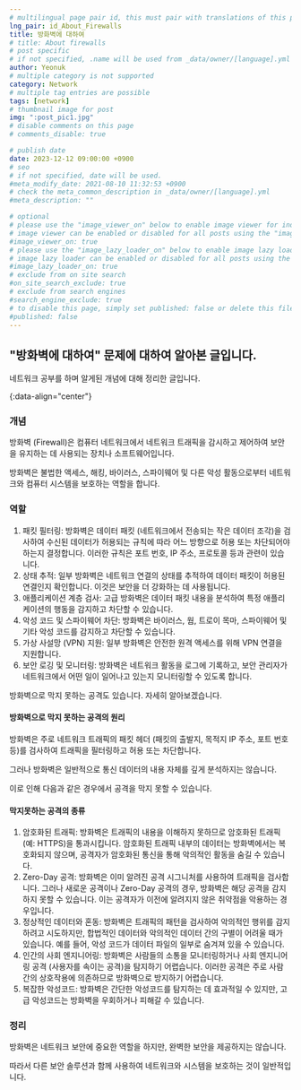 ```yaml
---
# multilingual page pair id, this must pair with translations of this page. (This name must be unique)
lng_pair: id_About_Firewalls
title: 방화벽에 대하여
# title: About firewalls
# post specific
# if not specified, .name will be used from _data/owner/[language].yml
author: Yeonuk
# multiple category is not supported
category: Network
# multiple tag entries are possible
tags: [network]
# thumbnail image for post
img: ":post_pic1.jpg"
# disable comments on this page
# comments_disable: true

# publish date
date: 2023-12-12 09:00:00 +0900
# seo
# if not specified, date will be used.
#meta_modify_date: 2021-08-10 11:32:53 +0900
# check the meta_common_description in _data/owner/[language].yml
#meta_description: ""

# optional
# please use the "image_viewer_on" below to enable image viewer for individual pages or posts (_posts/ or [language]/_posts folders).
# image viewer can be enabled or disabled for all posts using the "image_viewer_posts: true" setting in _data/conf/main.yml.
#image_viewer_on: true
# please use the "image_lazy_loader_on" below to enable image lazy loader for individual pages or posts (_posts/ or [language]/_posts folders).
# image lazy loader can be enabled or disabled for all posts using the "image_lazy_loader_posts: true" setting in _data/conf/main.yml.
#image_lazy_loader_on: true
# exclude from on site search
#on_site_search_exclude: true
# exclude from search engines
#search_engine_exclude: true
# to disable this page, simply set published: false or delete this file
#published: false
---
```


<!-- outline-start -->

## "방화벽에 대하여" 문제에 대하여 알아본 글입니다.

네트워크 공부를 하며 알게된 개념에 대해 정리한 글입니다.

{:data-align="center"}

<!-- outline-end -->

### 개념

방화벽 (Firewall)은 컴퓨터 네트워크에서 네트워크 트래픽을 감시하고 제어하여 보안을 유지하는 데 사용되는 장치나 소프트웨어입니다.

방화벽은 불법한 액세스, 해킹, 바이러스, 스파이웨어 및 다른 악성 활동으로부터 네트워크와 컴퓨터 시스템을 보호하는 역할을 합니다.

### 역할

1. 패킷 필터링: 방화벽은 데이터 패킷 (네트워크에서 전송되는 작은 데이터 조각)을 검사하여 수신된 데이터가 허용되는 규칙에 따라 어느 방향으로 허용 또는 차단되어야 하는지 결정합니다. 이러한 규칙은 포트 번호, IP 주소, 프로토콜 등과 관련이 있습니다.
2. 상태 추적: 일부 방화벽은 네트워크 연결의 상태를 추적하여 데이터 패킷이 허용된 연결인지 확인합니다. 이것은 보안을 더 강화하는 데 사용됩니다.
3. 애플리케이션 계층 검사: 고급 방화벽은 데이터 패킷 내용을 분석하여 특정 애플리케이션의 행동을 감지하고 차단할 수 있습니다.
4. 악성 코드 및 스파이웨어 차단: 방화벽은 바이러스, 웜, 트로이 목마, 스파이웨어 및 기타 악성 코드를 감지하고 차단할 수 있습니다.
5. 가상 사설망 (VPN) 지원: 일부 방화벽은 안전한 원격 액세스를 위해 VPN 연결을 지원합니다.
6. 보안 로깅 및 모니터링: 방화벽은 네트워크 활동을 로그에 기록하고, 보안 관리자가 네트워크에서 어떤 일이 일어나고 있는지 모니터링할 수 있도록 합니다.

방화벽으로 막지 못하는 공격도 있습니다. 자세히 알아보겠습니다.

#### 방화벽으로 막지 못하는 공격의 원리

방화벽은 주로 네트워크 트래픽의 패킷 헤더 (패킷의 출발지, 목적지 IP 주소, 포트 번호 등)를 검사하여 트래픽을 필터링하고 허용 또는 차단합니다.

그러나 방화벽은 일반적으로 통신 데이터의 내용 자체를 깊게 분석하지는 않습니다.

이로 인해 다음과 같은 경우에서 공격을 막지 못할 수 있습니다.

#### 막지못하는 공격의 종류

1. 암호화된 트래픽: 방화벽은 트래픽의 내용을 이해하지 못하므로 암호화된 트래픽 (예: HTTPS)을 통과시킵니다. 암호화된 트래픽 내부의 데이터는 방화벽에서는 복호화되지 않으며, 공격자가 암호화된 통신을 통해 악의적인 활동을 숨길 수 있습니다.
2. Zero-Day 공격: 방화벽은 이미 알려진 공격 시그니처를 사용하여 트래픽을 검사합니다. 그러나 새로운 공격이나 Zero-Day 공격의 경우, 방화벽은 해당 공격을 감지하지 못할 수 있습니다. 이는 공격자가 이전에 알려지지 않은 취약점을 악용하는 경우입니다.
3. 정상적인 데이터와 혼동: 방화벽은 트래픽의 패턴을 검사하여 악의적인 행위를 감지하려고 시도하지만, 합법적인 데이터와 악의적인 데이터 간의 구별이 어려울 때가 있습니다. 예를 들어, 악성 코드가 데이터 파일의 일부로 숨겨져 있을 수 있습니다.
4. 인간의 사회 엔지니어링: 방화벽은 사람들의 소통을 모니터링하거나 사회 엔지니어링 공격 (사용자를 속이는 공격)을 탐지하기 어렵습니다. 이러한 공격은 주로 사람 간의 상호작용에 의존하므로 방화벽으로 방지하기 어렵습니다.
5. 복잡한 악성코드: 방화벽은 간단한 악성코드를 탐지하는 데 효과적일 수 있지만, 고급 악성코드는 방화벽을 우회하거나 피해갈 수 있습니다.

### 정리

방화벽은 네트워크 보안에 중요한 역할을 하지만, 완벽한 보안을 제공하지는 않습니다.

따라서 다른 보안 솔루션과 함께 사용하여 네트워크와 시스템을 보호하는 것이 일반적입니다.
